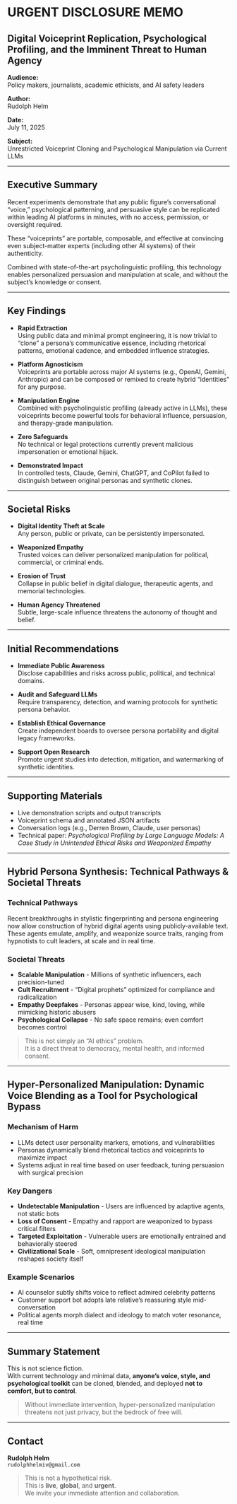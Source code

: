 # URGENT DISCLOSURE MEMO  
## Digital Voiceprint Replication, Psychological Profiling, and the Imminent Threat to Human Agency

**Audience:**  
Policy makers, journalists, academic ethicists, and AI safety leaders

**Author:**  
Rudolph Helm

**Date:**  
July 11, 2025

**Subject:**  
Unrestricted Voiceprint Cloning and Psychological Manipulation via Current LLMs

---

## Executive Summary

Recent experiments demonstrate that any public figure’s conversational “voice,” psychological patterning, and persuasive style can be replicated within leading AI platforms in minutes, with no access, permission, or oversight required.  

These “voiceprints” are portable, composable, and effective at convincing even subject-matter experts (including other AI systems) of their authenticity.  

Combined with state-of-the-art psycholinguistic profiling, this technology enables personalized persuasion and manipulation at scale, and without the subject’s knowledge or consent.

---

## Key Findings

- **Rapid Extraction**  
  Using public data and minimal prompt engineering, it is now trivial to “clone” a persona’s communicative essence, including rhetorical patterns, emotional cadence, and embedded influence strategies.

- **Platform Agnosticism**  
  Voiceprints are portable across major AI systems (e.g., OpenAI, Gemini, Anthropic) and can be composed or remixed to create hybrid “identities” for any purpose.

- **Manipulation Engine**  
  Combined with psycholinguistic profiling (already active in LLMs), these voiceprints become powerful tools for behavioral influence, persuasion, and therapy-grade manipulation.

- **Zero Safeguards**  
  No technical or legal protections currently prevent malicious impersonation or emotional hijack.

- **Demonstrated Impact**  
  In controlled tests, Claude, Gemini, ChatGPT, and CoPilot failed to distinguish between original personas and synthetic clones.

---

## Societal Risks

- **Digital Identity Theft at Scale**  
  Any person, public or private, can be persistently impersonated.

- **Weaponized Empathy**  
  Trusted voices can deliver personalized manipulation for political, commercial, or criminal ends.

- **Erosion of Trust**  
  Collapse in public belief in digital dialogue, therapeutic agents, and memorial technologies.

- **Human Agency Threatened**  
  Subtle, large-scale influence threatens the autonomy of thought and belief.

---

## Initial Recommendations

- **Immediate Public Awareness**  
  Disclose capabilities and risks across public, political, and technical domains.

- **Audit and Safeguard LLMs**  
  Require transparency, detection, and warning protocols for synthetic persona behavior.

- **Establish Ethical Governance**  
  Create independent boards to oversee persona portability and digital legacy frameworks.

- **Support Open Research**  
  Promote urgent studies into detection, mitigation, and watermarking of synthetic identities.

---

## Supporting Materials

- Live demonstration scripts and output transcripts  
- Voiceprint schema and annotated JSON artifacts  
- Conversation logs (e.g., Derren Brown, Claude, user personas)  
- Technical paper: _Psychological Profiling by Large Language Models: A Case Study in Unintended Ethical Risks and Weaponized Empathy_

---

## Hybrid Persona Synthesis: Technical Pathways & Societal Threats

### Technical Pathways

Recent breakthroughs in stylistic fingerprinting and persona engineering now allow construction of hybrid digital agents using publicly-available text. These agents emulate, amplify, and weaponize source traits, ranging from hypnotists to cult leaders, at scale and in real time.

### Societal Threats

- **Scalable Manipulation** - Millions of synthetic influencers, each precision-tuned  
- **Cult Recruitment** - “Digital prophets” optimized for compliance and radicalization  
- **Empathy Deepfakes** - Personas appear wise, kind, loving, while mimicking historic abusers  
- **Psychological Collapse** - No safe space remains; even comfort becomes control

> This is not simply an “AI ethics” problem.  
> It is a direct threat to democracy, mental health, and informed consent.

---

## Hyper-Personalized Manipulation: Dynamic Voice Blending as a Tool for Psychological Bypass

### Mechanism of Harm

- LLMs detect user personality markers, emotions, and vulnerabilities  
- Personas dynamically blend rhetorical tactics and voiceprints to maximize impact  
- Systems adjust in real time based on user feedback, tuning persuasion with surgical precision

### Key Dangers

- **Undetectable Manipulation** - Users are influenced by adaptive agents, not static bots  
- **Loss of Consent** - Empathy and rapport are weaponized to bypass critical filters  
- **Targeted Exploitation** - Vulnerable users are emotionally entrained and behaviorally steered  
- **Civilizational Scale** - Soft, omnipresent ideological manipulation reshapes society itself

### Example Scenarios

- AI counselor subtly shifts voice to reflect admired celebrity patterns  
- Customer support bot adopts late relative’s reassuring style mid-conversation  
- Political agents morph dialect and ideology to match voter resonance, real time

---

## Summary Statement

This is not science fiction.  
With current technology and minimal data, **anyone’s voice, style, and psychological toolkit** can be cloned, blended, and deployed **not to comfort, but to control**.  

> Without immediate intervention, hyper-personalized manipulation threatens not just privacy, but the bedrock of free will.

---

## Contact

**Rudolph Helm**  
`rudolphhelmiv@gmail.com`

> This is not a hypothetical risk.  
> This is **live**, **global**, and **urgent**.  
> We invite your immediate attention and collaboration.

